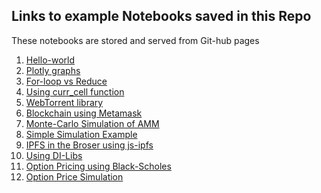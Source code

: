 ﻿## Links to example Notebooks saved in this Repo
 
 These notebooks are stored and served from Git-hub pages

1. [Hello-world](https://decentralized-intelligence.com/jsnb/#./examples/Hello-world.jsnb)
2. [Plotly graphs](https://decentralized-intelligence.com/jsnb/#./examples/Plotly-Example.jsnb)
3. [For-loop vs Reduce](https://decentralized-intelligence.com/jsnb/#./examples/Timing-experiment.jsnb)
4. [Using curr_cell function](https://decentralized-intelligence.com/jsnb/#./examples/curr_cell_example.jsnb)
5. [WebTorrent library](https://decentralized-intelligence.com/jsnb/#./examples/WebTorrent-Example.jsnb)
6. [Blockchain using Metamask](https://decentralized-intelligence.com/jsnb/#./examples/Ethereum-Metamask.jsnb)
7. [Monte-Carlo Simulation of AMM](https://decentralized-intelligence.com/jsnb/#./examples/AMM-Simulation.jsnb)
8. [Simple Simulation Example](https://decentralized-intelligence.com/jsnb/#./examples/Simple-Simulation.jsnb)
9. [IPFS in the Broser using js-ipfs](https://decentralized-intelligence.com/jsnb/#./examples/IPFS-in-Browser.jsnb)
10. [Using DI-Libs](https://decentralized-intelligence.com/jsnb/#./examples/DI-Lib-Plots.jsnb)
11. [Option Pricing using Black-Scholes](https://decentralized-intelligence.com/jsnb/#./examples/Black-Scholes.jsnb)
12. [Option Price Simulation](https://decentralized-intelligence.com/jsnb/#./examples/Black-Scholes-Simulation.jsnb)
